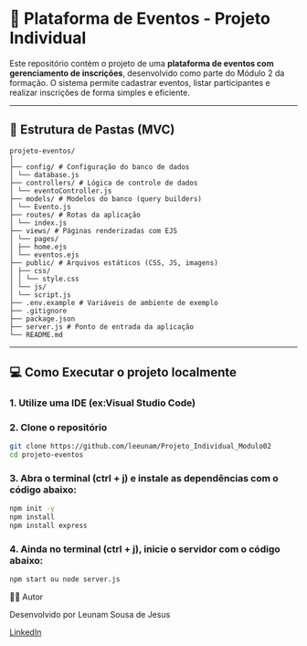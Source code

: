 # 📅 Plataforma de Eventos - Projeto Individual

Este repositório contém o projeto de uma **plataforma de eventos com gerenciamento de inscrições**, desenvolvido como parte do Módulo 2 da formação. O sistema permite cadastrar eventos, listar participantes e realizar inscrições de forma simples e eficiente.

---

## 📁 Estrutura de Pastas (MVC)
```
projeto-eventos/
│
├── config/ # Configuração do banco de dados
│ └── database.js
├── controllers/ # Lógica de controle de dados
│ └── eventoController.js
├── models/ # Modelos do banco (query builders)
│ └── Evento.js
├── routes/ # Rotas da aplicação
│ └── index.js
├── views/ # Páginas renderizadas com EJS
│ └── pages/
│ ├── home.ejs
│ └── eventos.ejs
├── public/ # Arquivos estáticos (CSS, JS, imagens)
│ ├── css/
│ │ └── style.css
│ └── js/
│ └── script.js
├── .env.example # Variáveis de ambiente de exemplo
├── .gitignore
├── package.json
├── server.js # Ponto de entrada da aplicação
└── README.md
```

---

## 💻 Como Executar o projeto localmente

### 1. Utilize uma IDE (ex:Visual Studio Code)

### 2. Clone o repositório

```bash
git clone https://github.com/leeunam/Projeto_Individual_Modulo02
cd projeto-eventos
```

### 3. Abra o terminal (ctrl + j) e instale as dependências com o código abaixo:
```bash
npm init -y
npm install 
npm install express
```

### 4. Ainda no terminal (ctrl + j), inicie o servidor com o código abaixo:
```bash
npm start ou node server.js
```

🧑‍💻 Autor

Desenvolvido por Leunam Sousa de Jesus

[LinkedIn](https://www.linkedin.com/in/leunam/)
